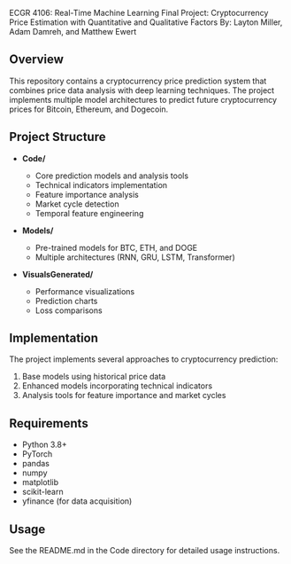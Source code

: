 ECGR 4106:  Real-Time Machine Learning
Final Project:  Cryptocurrency Price Estimation with Quantitative and Qualitative Factors
By:  Layton Miller, Adam Damreh, and Matthew Ewert

## Overview

This repository contains a cryptocurrency price prediction system that combines price data analysis with deep learning techniques. The project implements multiple model architectures to predict future cryptocurrency prices for Bitcoin, Ethereum, and Dogecoin.

## Project Structure

- **Code/**
  - Core prediction models and analysis tools
  - Technical indicators implementation
  - Feature importance analysis
  - Market cycle detection
  - Temporal feature engineering

- **Models/**
  - Pre-trained models for BTC, ETH, and DOGE
  - Multiple architectures (RNN, GRU, LSTM, Transformer)

- **VisualsGenerated/**
  - Performance visualizations
  - Prediction charts
  - Loss comparisons

## Implementation

The project implements several approaches to cryptocurrency prediction:

1. Base models using historical price data
2. Enhanced models incorporating technical indicators
3. Analysis tools for feature importance and market cycles

## Requirements

- Python 3.8+
- PyTorch
- pandas
- numpy
- matplotlib
- scikit-learn
- yfinance (for data acquisition)

## Usage

See the README.md in the Code directory for detailed usage instructions.

